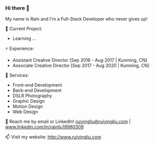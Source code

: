 ### Hi there 👋

<!--
**RainLiu19980309/RainLiu19980309** is a ✨ _special_ ✨ repository because its `README.md` (this file) appears on your GitHub profile.

Here are some ideas to get you started:

- 🔭 I’m currently working on ...
- 🌱 I’m currently learning ...
- 👯 I’m looking to collaborate on ...
- 🤔 I’m looking for help with ...
- 💬 Ask me about ...
- 📫 How to reach me: ...
- 😄 Pronouns: ...
- ⚡ Fun fact: ...
-->

My name is Rain and I'm a Full-Stack Developer who never gives up!

🔭 Current Project: 
- Learning ...

⚡ Experience:
- Assistant Creative Director [Sep 2016 - Aug 2017 | Kunming, CN]
- Associate Creative Director [Sep 2017 - Aug 2020 | Kunming, CN]

🌱 Services:
- Front-end Development
- Back-end Development
- DSLR Photography
- Graphic Design
- Motion Design
- Web Design

💬 Reach me by email or LinkedIn! ruiyingliu@ruiyingliu.com | www.linkedin.com/in/rainliu19980309

📫 Visit my website: http://www.ruiyingliu.com
